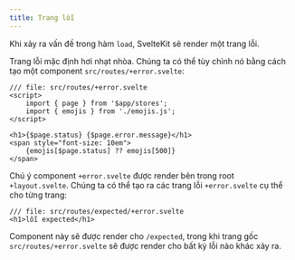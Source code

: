 ```yaml
---
title: Trang lỗi
---
```


Khi xảy ra vấn đề trong hàm `load`, SvelteKit sẽ render một trang lỗi.

Trang lỗi mặc định hơi nhạt nhòa. Chúng ta có thể tùy chỉnh nó bằng cách tạo một component `src/routes/+error.svelte`:

```svelte
/// file: src/routes/+error.svelte
<script>
	import { page } from '$app/stores';
	import { emojis } from './emojis.js';
</script>

<h1>{$page.status} {$page.error.message}</h1>
<span style="font-size: 10em">
	{emojis[$page.status] ?? emojis[500]}
</span>
```

Chú ý component `+error.svelte` được render bên trong root `+layout.svelte`. Chúng ta có thể tạo ra các trang lỗi `+error.svelte` cụ thể cho từng trang:

```svelte
/// file: src/routes/expected/+error.svelte
<h1>lỗi expected</h1>
```

Component này sẽ được render cho `/expected`, trong khi trang gốc `src/routes/+error.svelte` sẽ được render cho bất kỳ lỗi nào khác xảy ra.
